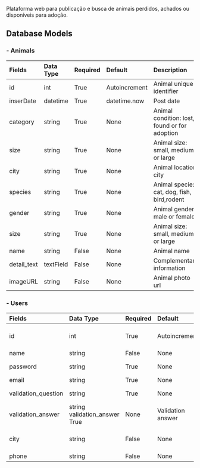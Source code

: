 Plataforma web para publicação e busca de animais perdidos, achados ou disponíveis para adoção.


## Database Models
### - Animals
 Fields      | Data Type   | Required  | Default       | Description
| :----------| :-----------| :---------| :-------------| :--------------------------------------------|
 id          | int         | True      | Autoincrement | Animal unique identifier
 inserDate        | datetime    | True      | datetime.now  | Post date
 category    | string      | True      | None          | Animal condition: lost, found or for adoption
 size        | string      | True      | None          | Animal size: small, medium or large
 city        | string      | True      | None          | Animal location city
 species  | string         | True      | None          | Animal specie: cat, dog, fish, bird,rodent
 gender      | string      | True      | None          | Animal gender: male or female
 size        | string      | True      | None          | Animal size: small, medium or large
 name        | string      | False     | None          | Animal name
 detail_text     | textField   | False     | None          | Complementary information
 imageURL      |  string          | False     | None          | Animal photo url


 ### - Users
 Fields      | Data Type   | Required  | Default       | Description
| :----------| :-----------| :---------| :-------------| :--------------------------------------------|
 id          | int         | True      | Autoincrement | Species unique identifier
 name        | string      | False      | None          | User name
 password        | string      | True      | None          | User password
 email        | string      | True      | None          | User mail
 validation_question        | string      | True      | None          | Validation question
 validation_answer        | string     validation_answer True      | None          | Validation answer
 city        | string      | False      | None          | User location city
 phone        | string      | False      | None          | User phone
 
